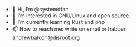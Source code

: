 - 👋 Hi, I’m @systemdfan
- 👀 I’m interested in GNU/Linux and open source. 
- 🌱 I’m currently learning Rust and php
- 📫 How to reach me: write on email or habber andrewbalkon@disroot.org

<!---
systemdfan/systemdfan is a ✨ special ✨ repository because its `README.md` (this file) appears on your GitHub profile.
You can click the Preview link to take a look at your changes.
--->
